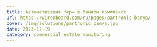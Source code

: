 ```yaml
---
title: Автоматизация терм в банном комплексе
url: https://wirenboard.com/ru/pages/partronic-banya/
cover: /img/solutions/partronic_banya.jpg
date: 2023-12-19
category: commercial_estate_monitoring
---
```

